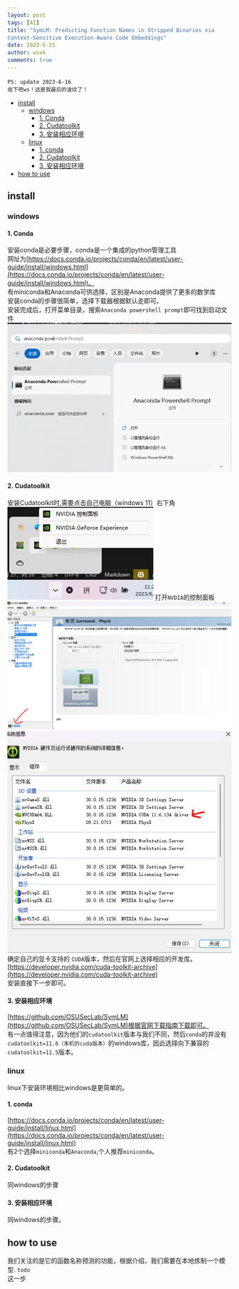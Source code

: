 ```yaml
---
layout: post
tags: [AI]
title: "SymLM: Predicting Function Names in Stripped Binaries via
Context-Sensitive Execution-Aware Code Embeddings"
date: 2023-5-25
author: wsxk
comments: true
---
```


`PS: update 2023-6-16`<br>
`收下吧ws！这是我最后的波纹了！`<br>

- [install](#install)
  - [windows](#windows)
    - [1. Conda](#1-conda)
    - [2. Cudatoolkit](#2-cudatoolkit)
    - [3. 安装相应环境](#3-安装相应环境)
  - [linux](#linux)
    - [1. conda](#1-conda-1)
    - [2. Cudatoolkit](#2-cudatoolkit-1)
    - [3. 安装相应环境](#3-安装相应环境-1)
- [how to use](#how-to-use)



## install<br> 
### windows<br>
#### 1. Conda<br>
安装conda是必要步骤，conda是一个集成的python管理工具<br>
网址为[https://docs.conda.io/projects/conda/en/latest/user-guide/install/windows.html](https://docs.conda.io/projects/conda/en/latest/user-guide/install/windows.html)。<br>
有miniconda和Anaconda可供选择，区别是Anaconda提供了更多的数学库<br>
安装conda的步骤很简单，选择下载器根据默认走即可。<br>
安装完成后，打开菜单目录，搜索`Anaconda powershell prompt`即可找到启动文件<br>
![](https://raw.githubusercontent.com/wsxk/wsxk_pictures/main/2023-4-27-vscode_cmake/20230603112739.png)

#### 2. Cudatoolkit<br>
安装Cudatoolkit时,需要点击自己电脑（windows 11）右下角<br>
![](https://raw.githubusercontent.com/wsxk/wsxk_pictures/main/2023-4-27-vscode_cmake/20230603112815.png)
打开`NVDIA`的控制面板<br>
![](https://raw.githubusercontent.com/wsxk/wsxk_pictures/main/2023-4-27-vscode_cmake/20230603112901.png)
![](https://raw.githubusercontent.com/wsxk/wsxk_pictures/main/2023-4-27-vscode_cmake/20230603112929.png)
确定自己的显卡支持的 `CUDA`版本，然后在官网上选择相应的开发库。<br>
[https://developer.nvidia.com/cuda-toolkit-archive](https://developer.nvidia.com/cuda-toolkit-archive)<br>
安装直接下一步即可。<br>

#### 3. 安装相应环境<br>
[https://github.com/OSUSecLab/SymLM](https://github.com/OSUSecLab/SymLM)根据官网下载指南下载即可。<br>
有一点值得注意，因为他们的`cudatoolkit`版本与我们不同，然后`conda`的并没有`cudatoolkit=11.6（本机的cuda版本）`的windows库，因此选择向下兼容的`cudatoolkit=11.5`版本。<br>

### linux<br>
linux下安装环境相比windows是更简单的。<br>
#### 1. conda<br>
[https://docs.conda.io/projects/conda/en/latest/user-guide/install/linux.html](https://docs.conda.io/projects/conda/en/latest/user-guide/install/linux.html)<br>
有2个选择`miniconda`和`Anaconda`,个人推荐`miniconda`。<br>
#### 2. Cudatoolkit<br>
同windows的步骤<br>
#### 3. 安装相应环境<br>
同windows的步骤。<br>

## how to use<br>
我们关注的是它的函数名称预测的功能，根据介绍，我们需要在本地炼制一个模型. `todo`<br>
这一步
